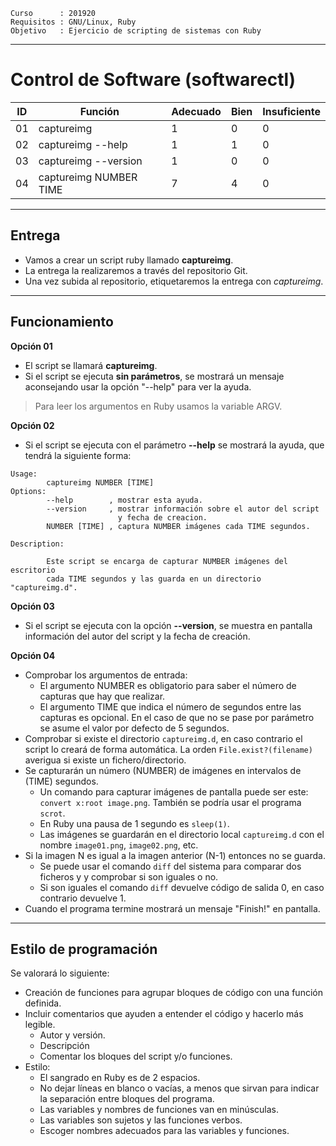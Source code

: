 
```
Curso      : 201920
Requisitos : GNU/Linux, Ruby
Objetivo   : Ejercicio de scripting de sistemas con Ruby
```

---
# Control de Software (softwarectl)

| ID | Función                | Adecuado | Bien | Insuficiente |
| -- | ---------------------- | -------- | ---- | ------------ |
| 01 | captureimg             | 1        | 0    | 0            |
| 02 | captureimg --help      | 1        | 1    | 0            |
| 03 | captureimg --version   | 1        | 0    | 0            |
| 04 | captureimg NUMBER TIME | 7        | 4    | 0            |

---
## Entrega

* Vamos a crear un script ruby llamado **captureimg**.
* La entrega la realizaremos a través del repositorio Git.
* Una vez subida al repositorio, etiquetaremos la entrega con *captureimg*.

---
## Funcionamiento

**Opción 01**
* El script se llamará **captureimg**.
* Si el script se ejecuta **sin parámetros**, se mostrará un mensaje aconsejando usar la opción "--help" para ver la ayuda.

> Para leer los argumentos en Ruby usamos la variable ARGV.

**Opción 02**
* Si el script se ejecuta con el parámetro **--help** se mostrará la ayuda, que tendrá la siguiente forma:

```
Usage:
        captureimg NUMBER [TIME]
Options:
        --help        , mostrar esta ayuda.
        --version     , mostrar información sobre el autor del script
                        y fecha de creacion.
        NUMBER [TIME] , captura NUMBER imágenes cada TIME segundos.

Description:

        Este script se encarga de capturar NUMBER imágenes del escritorio
        cada TIME segundos y las guarda en un directorio "captureimg.d".
```

**Opción 03**
* Si el script se ejecuta con la opción **--version**, se muestra en pantalla información del autor del script y la fecha de creación.

**Opción 04**
* Comprobar los argumentos de entrada:
    * El argumento NUMBER es obligatorio para saber el número de capturas que hay que realizar.
    * El argumento TIME que indica el número de segundos entre las capturas es opcional. En el caso de que no se pase por parámetro se asume el valor por defecto de 5 segundos.
* Comprobar si existe el directorio `captureimg.d`, en caso contrario el script lo creará de forma automática. La orden `File.exist?(filename)` averigua si existe un fichero/directorio.
* Se capturarán un número (NUMBER) de imágenes en intervalos de (TIME) segundos.
    * Un comando para capturar imágenes de pantalla puede ser este: `convert x:root image.png`. También se podría usar el programa `scrot`.
    * En Ruby una pausa de 1 segundo es `sleep(1)`.
    * Las imágenes se guardarán en el directorio local `captureimg.d` con el nombre `image01.png`, `image02.png`, etc.
* Si la imagen N es igual a la imagen anterior (N-1) entonces no se guarda.
    * Se puede usar el comando `diff` del sistema para comparar dos ficheros y y comprobar si son iguales o no.
    * Si son iguales el comando `diff` devuelve código de salida 0, en caso contrario devuelve 1.
* Cuando el programa termine mostrará un mensaje "Finish!" en pantalla.

---
## Estilo de programación

Se valorará lo siguiente:
* Creación de funciones para agrupar bloques de código con una función definida.
* Incluir comentarios que ayuden a entender el código y hacerlo más legible.
    * Autor y versión.
    * Descripción
    * Comentar los bloques del script y/o funciones.
* Estilo:
    * El sangrado en Ruby es de 2 espacios.
    * No dejar líneas en blanco o vacías, a menos que sirvan para indicar la separación entre bloques del programa.
    * Las variables y nombres de funciones van en minúsculas.
    * Las variables son sujetos y las funciones verbos.
    * Escoger nombres adecuados para las variables y funciones.
